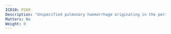 ```yaml
---
ICD10: P269
Description: "Unspecified pulmonary haemorrhage originating in the perinatal period"
Matters: No
Weight: 0
---
```

